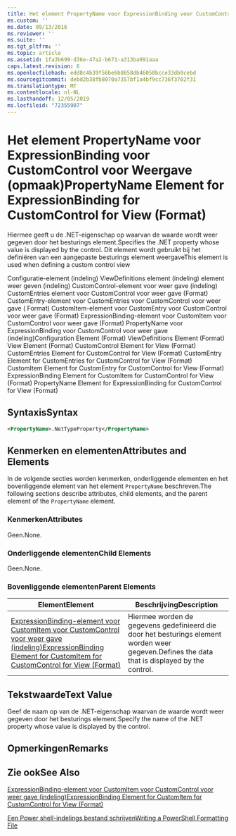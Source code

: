```yaml
---
title: Het element PropertyName voor ExpressionBinding voor CustomControl voor weer gave (indeling) | Microsoft Docs
ms.custom: ''
ms.date: 09/13/2016
ms.reviewer: ''
ms.suite: ''
ms.tgt_pltfrm: ''
ms.topic: article
ms.assetid: 1fa3b699-d36e-47a2-b671-a313ba091aaa
caps.latest.revision: 6
ms.openlocfilehash: edd8c4b39f56be6b8658db46050bcce33db9cebd
ms.sourcegitcommit: debd2b38fb8070a7357bf1a4bf9cc736f3702f31
ms.translationtype: MT
ms.contentlocale: nl-NL
ms.lasthandoff: 12/05/2019
ms.locfileid: "72355907"
---
```

# <a name="propertyname-element-for-expressionbinding-for-customcontrol-for-view-format"></a><span data-ttu-id="bd7dc-102">Het element PropertyName voor ExpressionBinding voor CustomControl voor Weergave (opmaak)</span><span class="sxs-lookup"><span data-stu-id="bd7dc-102">PropertyName Element for ExpressionBinding for CustomControl for View (Format)</span></span>

<span data-ttu-id="bd7dc-103">Hiermee geeft u de .NET-eigenschap op waarvan de waarde wordt weer gegeven door het besturings element.</span><span class="sxs-lookup"><span data-stu-id="bd7dc-103">Specifies the .NET property whose value is displayed by the control.</span></span> <span data-ttu-id="bd7dc-104">Dit element wordt gebruikt bij het definiëren van een aangepaste besturings element weergave</span><span class="sxs-lookup"><span data-stu-id="bd7dc-104">This element is used when defining a custom control view</span></span>

<span data-ttu-id="bd7dc-105">Configuratie-element (indeling) ViewDefinitions element (indeling) element weer geven (indeling) CustomControl-element voor weer gave (indeling) CustomEntries element voor CustomControl voor weer gave (Format) CustomEntry-element voor CustomEntries voor CustomControl voor weer gave ( Format) CustomItem-element voor CustomEntry voor CustomControl voor weer gave (Format) ExpressionBinding-element voor CustomItem voor CustomControl voor weer gave (Format) PropertyName voor ExpressionBinding voor CustomControl voor weer gave (indeling)</span><span class="sxs-lookup"><span data-stu-id="bd7dc-105">Configuration Element (Format) ViewDefinitions Element (Format) View Element (Format) CustomControl Element for View (Format) CustomEntries Element for CustomControl for View (Format) CustomEntry Element for CustomEntries for CustomControl for View (Format) CustomItem Element for CustomEntry for CustomControl for View (Format) ExpressionBinding Element for CustomItem for CustomControl for View (Format) PropertyName Element for ExpressionBinding for CustomControl for View (Format)</span></span>

## <a name="syntax"></a><span data-ttu-id="bd7dc-106">Syntaxis</span><span class="sxs-lookup"><span data-stu-id="bd7dc-106">Syntax</span></span>

```xml
<PropertyName>.NetTypeProperty</PropertyName>
```

## <a name="attributes-and-elements"></a><span data-ttu-id="bd7dc-107">Kenmerken en elementen</span><span class="sxs-lookup"><span data-stu-id="bd7dc-107">Attributes and Elements</span></span>

<span data-ttu-id="bd7dc-108">In de volgende secties worden kenmerken, onderliggende elementen en het bovenliggende element van het element `PropertyName` beschreven.</span><span class="sxs-lookup"><span data-stu-id="bd7dc-108">The following sections describe attributes, child elements, and the parent element of the `PropertyName` element.</span></span>

### <a name="attributes"></a><span data-ttu-id="bd7dc-109">Kenmerken</span><span class="sxs-lookup"><span data-stu-id="bd7dc-109">Attributes</span></span>

<span data-ttu-id="bd7dc-110">Geen.</span><span class="sxs-lookup"><span data-stu-id="bd7dc-110">None.</span></span>

### <a name="child-elements"></a><span data-ttu-id="bd7dc-111">Onderliggende elementen</span><span class="sxs-lookup"><span data-stu-id="bd7dc-111">Child Elements</span></span>

<span data-ttu-id="bd7dc-112">Geen.</span><span class="sxs-lookup"><span data-stu-id="bd7dc-112">None.</span></span>

### <a name="parent-elements"></a><span data-ttu-id="bd7dc-113">Bovenliggende elementen</span><span class="sxs-lookup"><span data-stu-id="bd7dc-113">Parent Elements</span></span>

|<span data-ttu-id="bd7dc-114">Element</span><span class="sxs-lookup"><span data-stu-id="bd7dc-114">Element</span></span>|<span data-ttu-id="bd7dc-115">Beschrijving</span><span class="sxs-lookup"><span data-stu-id="bd7dc-115">Description</span></span>|
|-------------|-----------------|
|[<span data-ttu-id="bd7dc-116">ExpressionBinding-element voor CustomItem voor CustomControl voor weer gave (indeling)</span><span class="sxs-lookup"><span data-stu-id="bd7dc-116">ExpressionBinding Element for CustomItem for CustomControl for View (Format)</span></span>](./expressionbinding-element-for-customitem-for-customcontrol-for-view-format.md)|<span data-ttu-id="bd7dc-117">Hiermee worden de gegevens gedefinieerd die door het besturings element worden weer gegeven.</span><span class="sxs-lookup"><span data-stu-id="bd7dc-117">Defines the data that is displayed by the control.</span></span>|

## <a name="text-value"></a><span data-ttu-id="bd7dc-118">Tekstwaarde</span><span class="sxs-lookup"><span data-stu-id="bd7dc-118">Text Value</span></span>

<span data-ttu-id="bd7dc-119">Geef de naam op van de .NET-eigenschap waarvan de waarde wordt weer gegeven door het besturings element.</span><span class="sxs-lookup"><span data-stu-id="bd7dc-119">Specify the name of the .NET property whose value is displayed by the control.</span></span>

## <a name="remarks"></a><span data-ttu-id="bd7dc-120">Opmerkingen</span><span class="sxs-lookup"><span data-stu-id="bd7dc-120">Remarks</span></span>

## <a name="see-also"></a><span data-ttu-id="bd7dc-121">Zie ook</span><span class="sxs-lookup"><span data-stu-id="bd7dc-121">See Also</span></span>

[<span data-ttu-id="bd7dc-122">ExpressionBinding-element voor CustomItem voor CustomControl voor weer gave (indeling)</span><span class="sxs-lookup"><span data-stu-id="bd7dc-122">ExpressionBinding Element for CustomItem for CustomControl for View (Format)</span></span>](./expressionbinding-element-for-customitem-for-customcontrol-for-view-format.md)

[<span data-ttu-id="bd7dc-123">Een Power shell-indelings bestand schrijven</span><span class="sxs-lookup"><span data-stu-id="bd7dc-123">Writing a PowerShell Formatting File</span></span>](./writing-a-powershell-formatting-file.md)

